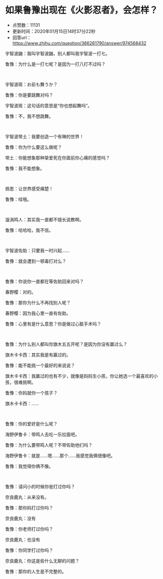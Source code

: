 # 如果鲁豫出现在《火影忍者》，会怎样？
- 点赞数：11131
- 更新时间：2020年01月15日14时37分22秒
- 回答url：https://www.zhihu.com/question/366261790/answer/974568432
<body>
 <p data-pid="Jbrf8Zqp">宇智波鼬：我叫宇智波鼬，别人都叫我宇智波一打七。</p>
 <p data-pid="5-ULcCyO">鲁豫：为什么是一打七呢？是因为一打八打不过吗？</p>
 <p class="ztext-empty-paragraph"><br></p>
 <p data-pid="YINJalX9">宇智波斑：お前も舞うか？</p>
 <p data-pid="5rvSweS-">鲁豫：你是要跳舞对吗？</p>
 <p data-pid="3u4MhpJM">宇智波斑：这句话的意思是“你也想起舞吗”。</p>
 <p data-pid="hHEgwlKx">鲁豫：不，我不想跳舞。</p>
 <p class="ztext-empty-paragraph"><br></p>
 <p data-pid="whAo3jFC">宇智波带土：我要创造一个有琳的世界！</p>
 <p data-pid="2WKUHAyA">鲁豫：你为什么要这么做呢？</p>
 <p data-pid="dYeKI9dA">带土：你能想象那种挚爱死在你面前你心痛的感觉吗？</p>
 <p data-pid="GiUKMiJa">鲁豫：我不能想象。</p>
 <p class="ztext-empty-paragraph"><br></p>
 <p data-pid="taIgP07-">佩恩：让世界感受痛楚！</p>
 <p data-pid="e2CDI-5e">鲁豫：哇哦。</p>
 <p class="ztext-empty-paragraph"><br></p>
 <p data-pid="QuY6NmEU">漩涡鸣人：其实我一直都不擅长说教啊。</p>
 <p data-pid="FGtBmvGE">鲁豫：哈哈哈，我不信。</p>
 <p class="ztext-empty-paragraph"><br></p>
 <p data-pid="1EU_b__M">宇智波佐助：只要我一时兴起……</p>
 <p data-pid="hAEB3bc0">鲁豫：就会遭到一顿毒打对么？</p>
 <p class="ztext-empty-paragraph"><br></p>
 <p data-pid="61Mv5Olf">鲁豫：你说你一直都在等佐助回来对吗？</p>
 <p data-pid="RCa398x9">春野樱：对的。</p>
 <p data-pid="ZW_XML-G">鲁豫：那你为什么不再找别人呢？</p>
 <p data-pid="G49lHPWM">春野樱：因为我心里一直有佐助。</p>
 <p data-pid="_TdMIUU4">鲁豫：心里有是什么意思？你是做过心脏手术吗？</p>
 <p class="ztext-empty-paragraph"><br></p>
 <p data-pid="FlHtHs45">鲁豫：为什么别人都叫你旗木五五开呢？是因为你没有赢过么？</p>
 <p data-pid="JrOVj3X0">旗木卡卡西：其实我是有赢过的。</p>
 <p data-pid="7lHC-KX5">鲁豫：能不能挑一个最好的来说说？</p>
 <p data-pid="PDsngUvz">旗木卡卡西：我赢过的也有不少，就像是妈妈生小孩，你让她选一个最喜欢的小孩，很难挑啊。</p>
 <p data-pid="O4wDvnOR">鲁豫：你妈就你一个孩子？</p>
 <p data-pid="Y-Ccm3PN">旗木卡卡西：……</p>
 <p class="ztext-empty-paragraph"><br></p>
 <p data-pid="aR5SFyLw">鲁豫：你的爱好是什么呢？</p>
 <p data-pid="a_qZ0u5z">海野伊鲁卡：带鸣人去吃一乐拉面吧。</p>
 <p data-pid="Fx4MnJUQ">鲁豫：为什么要带鸣人呢？不带佐助他们吗？</p>
 <p data-pid="4w4Io_KR">海野伊鲁卡：就是……嗯……那个……我感觉我俩很像吧。</p>
 <p data-pid="PqsZszjG">鲁豫：我觉得你俩不像。</p>
 <p class="ztext-empty-paragraph"><br></p>
 <p data-pid="6syT4Fsc">鲁豫：请问小的时候你爸打过你吗？</p>
 <p data-pid="88lBRR1C">奈良鹿丸：从来没有。</p>
 <p data-pid="4hUFQOI1">鲁豫：那你妈打过你吗？</p>
 <p data-pid="dW3LBAGV">奈良鹿丸：没有</p>
 <p data-pid="TZNMzgBf">鲁豫：你老师打过你吗？</p>
 <p data-pid="pQrZAss1">奈良鹿丸：也没有</p>
 <p data-pid="InNPnFy7">鲁豫：你同学打过你吗？</p>
 <p data-pid="C3n_MRGL">奈良鹿丸：你这是些什么无聊的问题？</p>
 <p data-pid="7mVulJ_b">鲁豫：那你的人生是不完整的。</p>
</body>